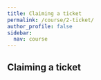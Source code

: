 ```yaml
---
title: Claiming a ticket
permalink: /course/2-ticket/
author_profile: false
sidebar:
  nav: course
---
```


## Claiming a ticket
